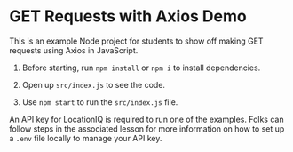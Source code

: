 # GET Requests with Axios Demo

This is an example Node project for students to show off making GET requests using Axios in JavaScript.

1. Before starting, run `npm install` or `npm i` to install dependencies.

2. Open up `src/index.js` to see the code.

3. Use `npm start` to run the `src/index.js` file.

An API key for LocationIQ is required to run one of the examples. Folks can follow steps in the associated lesson for more information on how to set up a `.env` file locally to manage your API key.
